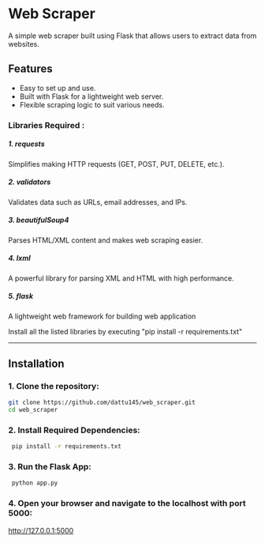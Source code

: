 # Web Scraper

A simple web scraper built using Flask that allows users to extract data from websites.

## Features
- Easy to set up and use.
- Built with Flask for a lightweight web server.
- Flexible scraping logic to suit various needs.

### Libraries Required :

##### 1. requests
Simplifies making HTTP requests (GET, POST, PUT, DELETE, etc.).

##### 2. validators
Validates data such as URLs, email addresses, and IPs.

##### 3. beautifulSoup4
Parses HTML/XML content and makes web scraping easier.

##### 4. lxml
A powerful library for parsing XML and HTML with high performance.

##### 5. flask
A lightweight web framework for building web application

Install all the listed libraries by executing "pip install -r requirements.txt"

---

## Installation

### 1. Clone the repository:
   ```bash
   git clone https://github.com/dattu145/web_scraper.git
   cd web_scraper
   ```
### 2. Install Required Dependencies:
  ```bash
   pip install -r requirements.txt
  ```
### 3. Run the Flask App:
  ```bash
   python app.py
  ```
### 4. Open your browser and navigate to the localhost with port 5000:
   http://127.0.0.1:5000
